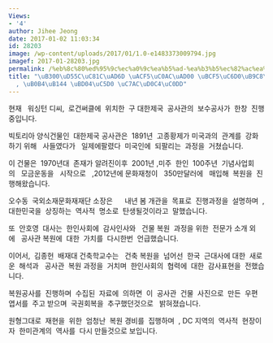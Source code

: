 ```yaml
---
Views:
- '4'
author: Jihee Jeong
date: 2017-01-02 11:03:34
id: 28203
image: /wp-content/uploads/2017/01/1.0-e1483373009794.jpg
imagef: 2017-01-28203.jpg
permalink: /%eb%8c%80%ed%95%9c%ec%a0%9c%ea%b5%ad-%ea%b3%b5%ec%82%ac%ea%b4%80-%eb%b3%b5%ec%9b%90%eb%a7%88%eb%ac%b4%eb%a6%ac-%eb%82%b4%eb%85%84-%eb%b4%84%ec%97%90-%ec%9e%ac%ed%83%84%ec%83%9d/
title: "\uB300\uD55C\uC81C\uAD6D \uACF5\uC0AC\uAD00 \uBCF5\uC6D0\uB9C8\uBB34\uB9AC\
  , \uB0B4\uB144 \uBD04\uC5D0 \uC7AC\uD0C4\uC0DD"
---
```


현재   워싱턴 디씨,  로건써클에  위치한  구 대한제국  공사관의  보수공사가  한창  진행중입니다.

빅토리아 양식건물인  대한제국 공사관은  1891년  고종황제가 미국과의  관계를  강화하기 위해   사들였다가   일제에팔렸다  미국인에  되팔리는  과정을  거쳤습니다.

이 건물은  1970년대  존재가 알려진이후  2001년 ,미주  한인  100주년  기념사업회의   모금운동을   시작으로   ,2012년에 문화재청이   350만달러에   매입해  복원을  진행해왔습니다.

오수동  국외소재문화재재단 소장은      내년 봄 개관을  목표로  진행과정을  설명하며  , 대한민국을  상징하는  역사적  명소로  탄생될것이라고  말했습니다.

또  안호영  대사는  한인사회에  감사인사와   건물 복원  과정을 위한  전문가 소개 외에   공사관 복원에  대한  가치를  다시한번  언급했습니다.

이어서,  김종헌  배재대 건축학교수는   건축 복원을  넘어선  한국  근대사에 대한  새로운  해석과   공사관  복원 과정을  거치며  한인사회의  협력에  대한  감사표현을  전했습니다.

복원공사를  진행하며  수집된  자료에  의하면  이  공사관  건물  사진으로  만든  우편 엽서를  주고 받으며  국권회복을  추구했던것으로   밝혀졌습니다.

원형그대로  재현을  위한  엄청난  복원 경비를  집행하며  , DC 지역의  역사적  현장이자  한미관계의  역사를  다시 만들것으로 보입니다.

&nbsp;

&nbsp;

&nbsp;

&nbsp;